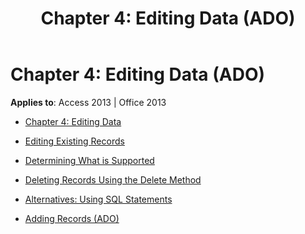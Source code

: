 ﻿---
title: 'Chapter 4: Editing Data (ADO)'
TOCTitle: 'Chapter 4: Editing Data'
ms:assetid: c25bf11e-9ad6-4d68-9912-d50bc513804d
ms:mtpsurl: https://msdn.microsoft.com/library/JJ249949(v=office.15)
ms:contentKeyID: 48547551
ms.date: 09/18/2015
mtps_version: v=office.15
---

# Chapter 4: Editing Data (ADO)


**Applies to**: Access 2013 | Office 2013



  - [Chapter 4: Editing Data](chapter-4-editing-data.md)

  - [Editing Existing Records](editing-existing-records.md)

  - [Determining What is Supported](determining-what-is-supported.md)

  - [Deleting Records Using the Delete Method](deleting-records-using-the-delete-method.md)

  - [Alternatives: Using SQL Statements](alternatives-using-sql-statements.md)

  - [Adding Records (ADO)](adding-records-ado.md)

